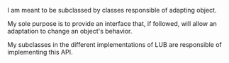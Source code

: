 I am meant to be subclassed by classes responsible of adapting object.

My sole purpose is to provide an interface that, if followed, will allow an adaptation to change an object's behavior.

My subclasses in the different implementations of LUB are responsible of implementing this API.